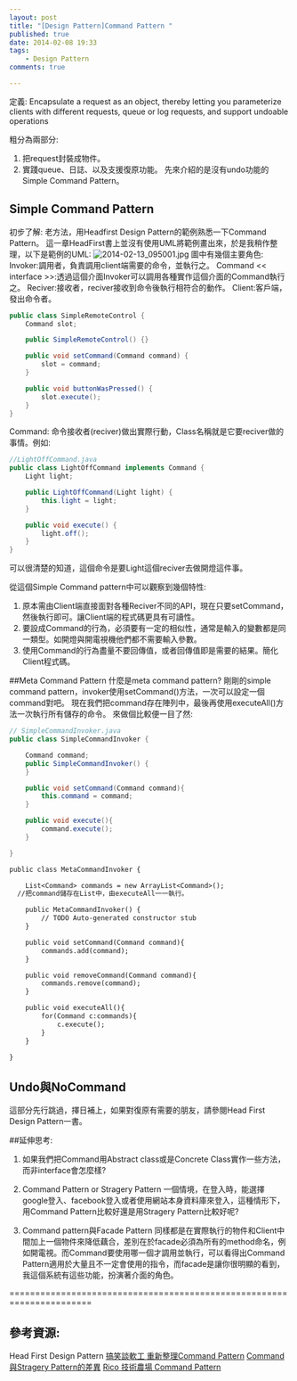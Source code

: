 ```yaml
---
layout: post
title: "[Design Pattern]Command Pattern "
published: true
date: 2014-02-08 19:33
tags:
	- Design Pattern
comments: true

---
```


定義:
Encapsulate a request as an object, thereby letting you parameterize clients with different requests, queue or log requests, and support undoable operations

粗分為兩部分:
1. 把request封裝成物件。
2. 實踐queue、日誌、以及支援復原功能。
先來介紹的是沒有undo功能的Simple Command Pattern。

## Simple Command Pattern

初步了解:
老方法，用Headfirst Design Pattern的範例熟悉一下Command Pattern。
這一章HeadFirst書上並沒有使用UML將範例畫出來，於是我稍作整理，以下是範例的UML:
![2014-02-13_095001.jpg](http://user-image.logdown.io/user/6619/blog/6590/post/178686/oGDG35GWRPmuif65ChcF_2014-02-13_095001.jpg)
圖中有幾個主要角色:
Invoker:調用者，負責調用client端需要的命令，並執行之。
Command << interface >>:透過這個介面Invoker可以調用各種實作這個介面的Command執行之。
Reciver:接收者，reciver接收到命令後執行相符合的動作。
Client:客戶端，發出命令者。

```java
public class SimpleRemoteControl {
	Command slot;

	public SimpleRemoteControl() {}

	public void setCommand(Command command) {
		slot = command;
	}

	public void buttonWasPressed() {
		slot.execute();
	}
}
```

Command:
命令接收者(reciver)做出實際行動，Class名稱就是它要reciver做的事情。例如:

```java
//LightOffCommand.java
public class LightOffCommand implements Command {
	Light light;

	public LightOffCommand(Light light) {
		this.light = light;
	}

	public void execute() {
		light.off();
	}
}
```

可以很清楚的知道，這個命令是要Light這個reciver去做開燈這件事。

從這個Simple Command pattern中可以觀察到幾個特性:
1. 原本需由Client端直接面對各種Reciver不同的API，現在只要setCommand，然後執行即可。讓Client端的程式碼更具有可讀性。
2. 要設成Command的行為，必須要有一定的相似性，通常是輸入的變數都是同一類型。如開燈與開電視機他們都不需要輸入參數。
3. 使用Command的行為盡量不要回傳值，或者回傳值即是需要的結果。簡化Client程式碼。

##Meta Command Pattern
什麼是meta command pattern?
剛剛的simple command pattern，invoker使用setCommand()方法，一次可以設定一個command對吧。
現在我們把command存在陣列中，最後再使用executeAll()方法一次執行所有儲存的命令。
來做個比較便一目了然:

```java
// SimpleCommandInvoker.java
public class SimpleCommandInvoker {

	Command command;
	public SimpleCommandInvoker() {
	}

	public void setCommand(Command command){
		this.command = command;
	}

	public void execute(){
		command.execute();
	}

}
```

```default MetaCommandInvoker.java
public class MetaCommandInvoker {

	List<Command> commands = new ArrayList<Command>();
  //把command儲存在List中，由executeAll一一執行。

	public MetaCommandInvoker() {
		// TODO Auto-generated constructor stub
	}

	public void setCommand(Command command){
		commands.add(command);
	}

	public void removeCommand(Command command){
		commands.remove(command);
	}

	public void executeAll(){
		for(Command c:commands){
			c.execute();
		}
	}

}
```
## Undo與NoCommand
這部分先行跳過，擇日補上，如果對復原有需要的朋友，請參閱Head First Design Pattern一書。

##延伸思考:

1. 如果我們把Command用Abstract class或是Concrete Class實作一些方法，而非interface會怎麼樣?



2. Command Pattern or Stragery Pattern
一個情境，在登入時，能選擇google登入、facebook登入或者使用網站本身資料庫來登入，這種情形下，用Command Pattern比較好還是用Stragery Pattern比較好呢?

3. Command pattern與Facade Pattern
同樣都是在實際執行的物件和Client中間加上一個物件來降低藕合，差別在於facade必須為所有的method命名，例如開電視。而Command要使用哪一個才調用並執行，可以看得出Command Pattern適用於大量且不一定會使用的指令，而facade是讓你很明顯的看到，我這個系統有這些功能，扮演著介面的角色。

======================================================================

## 參考資源:
Head First Design Pattern
[搞笑談軟工 重新整理Command Pattern](http://teddy-chen-tw.blogspot.tw/2013/08/command-pattern.html)
[Command與Stragery Pattern的差異](http://rettamkrad.blogspot.tw/2013/06/commandstrategypattern.html)
[Rico 技術農場 Command Pattern](http://www.dotblogs.com.tw/ricochen/archive/2012/08/03/73801.aspx)